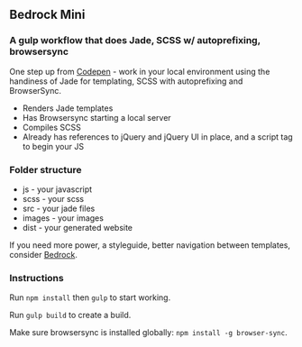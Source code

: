 ## Bedrock Mini

### A gulp workflow that does Jade, SCSS w/ autoprefixing, browsersync

One step up from <a href="http://codepen.io">Codepen</a> - work in your local environment using the handiness of Jade for templating, SCSS with autoprefixing and BrowserSync.

* Renders Jade templates
* Has Browsersync starting a local server
* Compiles SCSS
* Already has references to jQuery and jQuery UI in place, and a script tag to begin your JS

### Folder structure

- js - your javascript
- scss - your scss
- src - your jade files
- images - your images
- dist - your generated website

If you need more power, a styleguide, better navigation between templates, consider <a href="http://bedrock.mono.company/">Bedrock</a>.

### Instructions

Run `npm install` then `gulp` to start working.

Run `gulp build` to create a build.

Make sure browsersync is installed globally: `npm install -g browser-sync`.